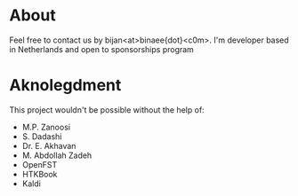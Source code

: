 # About

Feel free to contact us by bijan<at\>binaee{dot}<c0m\>. I'm developer based in Netherlands and open to sponsorships program

# Aknolegdment

This project wouldn't be possible without the help of:

- M.P. Zanoosi
- S. Dadashi
- Dr. E. Akhavan
- M. Abdollah Zadeh
- OpenFST
- HTKBook
- Kaldi